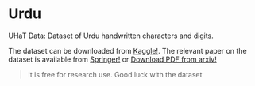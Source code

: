 # Urdu
UHaT Data: Dataset of Urdu handwritten characters and digits.

The dataset can be downloaded from [Kaggle!](https://www.kaggle.com/hazrat/uhat-urdu-handwritten-text-dataset).
The relevant paper on the dataset is available from [Springer!](https://link.springer.com/article/10.1007%2Fs42452-019-1914-1) or [Download PDF from arxiv!](https://arxiv.org/abs/1912.07943)
> It is free for research use. Good luck with the dataset
